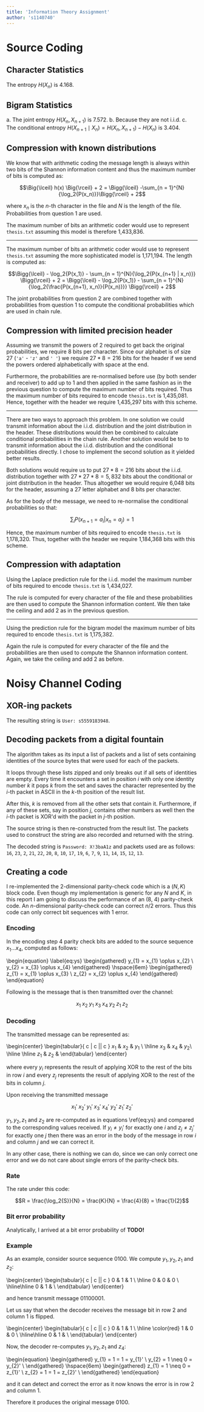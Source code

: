 ```yaml
---
title: 'Information Theory Assignment'
author: 's1140740'
---
```


# Source Coding

## Character Statistics

The entropy $H(X_n)$ is 4.168.

## Bigram Statistics

 a. The joint entropy $H(X_n, X_{n+1})$ is 7.572.
 b. Because they are not i.i.d.
 c. The conditional entropy $H(X_{n+1} \mid X_n) = H(X_n, X_{n+1}) - H(X_n)$ is 3.404.

## Compression with known distributions

We know that with arithmetic coding the message length is always within two bits of the Shannon information content and thus the maximum number of bits is computed as:

$$\Big{\lceil} h(x) \Big{\rceil} + 2 = \Bigg{\lceil} -\sum_{n = 1}^{N}{\log_2{P(x_n)}}\Bigg{\rceil} + 2$$

where $x_n$ is the $n$-th character in the file and $N$ is the length of the file. Probabilities from question 1 are used.

The maximum number of bits an arithmetic coder would use to represent `thesis.txt` assuming this model is therefore 1,433,836.

---

The maximum number of bits an arithmetic coder would use to represent `thesis.txt` assuming the more sophisticated model is 1,171,194. The length is computed as:

$$\Bigg{\lceil} - \log_2{P(x_1)} - \sum_{n = 1}^{N}{\log_2{P(x_{n+1} | x_n)}} \Bigg{\rceil} + 2 = \Bigg{\lceil} - \log_2{P(x_1)} - \sum_{n = 1}^{N}{\log_2{\frac{P(x_{n+1}, x_n)}{P(x_n)}}} \Bigg{\rceil} + 2$$

The joint probabilities from question 2 are combined together with probabilities from question 1 to compute the conditional probabilities which are used in chain rule.

## Compression with limited precision header

Assuming we transmit the powers of 2 required to get back the original probabilities, we require 8 bits per character. Since our alphabet is of size 27 (`'a'` - `'z'` and `' '`) we require $27 * 8 = 216$ bits for the header if we send the powers ordered alphabetically with space at the end.

Furthermore, the probabilities are re-normalised before use (by both sender and receiver) to add up to 1 and then applied in the same fashion as in the previous question to compute the maximum number of bits required. Thus the maximum number of bits required to encode `thesis.txt` is 1,435,081. Hence, together with the header we require 1,435,297 bits with this scheme.

---

There are two ways to approach this problem. In one solution we could transmit information about the i.i.d. distribution and the joint distribution in the header. These distributions would then be combined to calculate conditional probabilities in the chain rule. Another solution would be to to transmit information about the i.i.d. distribution and the conditional probabilities directly. I chose to implement the second solution as it yielded better results.

Both solutions would require us to put $27 * 8 = 216$ bits about the i.i.d. distribution together with $27 * 27 * 8 = 5,832$ bits about the conditional or joint distribution in the header. Thus altogether we would require 6,048 bits for the header, assuming a 27 letter alphabet and 8 bits per character.

As for the body of the message, we need to re-normalise the conditional probabilities so that:

$$\sum_{i} P(x_{n+1}=a_i|x_n=a_j) = 1$$

Hence, the maximum number of bits required to encode `thesis.txt` is 1,178,320. Thus, together with the header we require 1,184,368 bits with this scheme.

## Compression with adaptation

Using the Laplace prediction rule for the i.i.d. model the maximum number of bits required to encode `thesis.txt` is 1,434,027.

The rule is computed for every character of the file and these probabilities are then used to compute the Shannon information content. We then take the ceiling and add 2 as in the previous question.

---

Using the prediction rule for the bigram model the maximum number of bits required to encode `thesis.txt` is 1,175,382.

Again the rule is computed for every character of the file and the probabilities are then used to compute the Shannon information content. Again, we take the ceiling and add 2 as before.

# Noisy Channel Coding

## XOR-ing packets

The resulting string is `User: s5559183948`.

## Decoding packets from a digital fountain

The algorithm takes as its input a list of packets and a list of sets containing identities of the source bytes that were used for each of the packets.

It loops through these lists zipped and only breaks out if all sets of identities are empty. Every time it encounters a set in position $i$ with only one identity number $k$ it pops $k$ from the set and saves the character represented by the $i$-th packet in ASCII in the $k$-th position of the result list.

After this, $k$ is removed from all the other sets that contain it. Furthermore, if any of these sets, say in position $j$, contains other numbers as well then the $i$-th packet is XOR'd with the packet in $j$-th position.

The source string is then re-constructed from the result list. The packets used to construct the string are also recorded and returned with the string.

The decoded string is `Password: X!3baA1z` and packets used are as follows: `16`, `23`, `2`, `21`, `22`, `20`, `8`, `10`, `17`, `19`, `6`, `7`, `9`, `11`, `14`, `15`, `12`, `13`.

## Creating a code

I re-implemented the 2-dimensional parity-check code which is a $(N, K)$ block code. Even though my implementation is generic for any $N$ and $K$, in this report I am going to discuss the performance of an (8, 4) parity-check code. An $n$-dimensional parity-check code can correct $n/2$ errors. Thus this code can only correct bit sequences with 1 error.

### Encoding

In the encoding step 4 parity check bits are added to the source sequence $x_{1} \dotso x_{4}$, computed as follows:

\begin{equation} \label{eq:ys}
    \begin{gathered}
    y_{1} = x_{1} \oplus x_{2}  \\
    y_{2} = x_{3} \oplus x_{4}
    \end{gathered}
    \hspace{6em}
    \begin{gathered}
    z_{1} = x_{1} \oplus x_{3}  \\
    z_{2} = x_{2} \oplus x_{4}
    \end{gathered}
\end{equation}

Following is the message that is then transmitted over the channel:

$$x_{1} \; x_{2} \; y_{1} \; x_{3} \; x_{4} \; y_{2} \; z_{1} \; z_{2}$$

### Decoding

The transmitted message can be represented as:

\begin{center}
    \begin{tabular}{ c | c || c }
        $x_{1}$ & $x_{2}$ & $y_{1}$ \\ \hline
        $x_{3}$ & $x_{4}$ & $y_{2}$\\ \hline \hline
        $z_{1}$ & $z_{2}$ &
    \end{tabular}
\end{center}

where every $y_i$ represents the result of applying XOR to the rest of the bits in row $i$ and every $z_j$ represents the result of applying XOR to the rest of the bits in column $j$.

Upon receiving the transmitted message

$$x_{1}' \; x_{2}' \; y_{1}' \; x_{3}' \; x_{4}' \; y_{2}' \; z_{1}' \; z_{2}'$$

$y_1, y_2, z_1 \text{ and } z_2$ are re-computed as in equations \ref{eq:ys} and compared to the corresponding values received. If $y_{i} \neq y_{i}'$ for exactly one $i$ and $z_{j} \neq z_{j}'$ for exactly one $j$ then there was an error in the body of the message in row $i$ and column $j$ and we can correct it.

In any other case, there is nothing we can do, since we can only correct one error and we do not care about single errors of the parity-check bits.


### Rate

The rate under this code:

$$R = \frac{\log_2{S}}{N} = \frac{K}{N} = \frac{4}{8} = \frac{1}{2}$$

### Bit error probability

Analytically, I arrived at a bit error probability of **TODO!**

### Example

As an example, consider source sequence 0100. We compute $y_1, y_2, z_1 \text{ and } z_2$:

\begin{center}
    \begin{tabular}{ c | c || c }
        0 & 1 & 1 \\ \hline
        0 & 0 & 0 \\ \hline\hline
        0 & 1 & \\
    \end{tabular}
\end{center}

and hence transmit message 01100001.

Let us say that when the decoder receives the message bit in row 2 and column 1 is flipped.

\begin{center}
    \begin{tabular}{ c | c || c }
        0 & 1 & 1 \\ \hline
        \color{red} 1 & 0 & 0 \\ \hline\hline
        0 & 1 & \\
    \end{tabular}
\end{center}

Now, the decoder re-computes $y_1, y_2, z_1 \text{ and } z_4$:

\begin{equation}
    \begin{gathered}
    y_{1} = 1 = 1 = y_{1}' \\
    y_{2} = 1 \neq 0 = y_{2}' \\
    \end{gathered}
    \hspace{6em}
    \begin{gathered}
    z_{1} = 1 \neq 0 = z_{1}' \\ 
    z_{2} = 1 = 1 = z_{2}' \\ 
    \end{gathered}
\end{equation}

and it can detect and correct the error as it now knows the error is in row 2 and column 1.

Therefore it produces the original message 0100.
